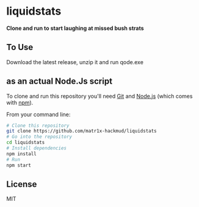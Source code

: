 # liquidstats

**Clone and run to start laughing at missed bush strats**

## To Use

Download the latest release, unzip it and run qode.exe

## as an actual Node.Js script

To clone and run this repository you'll need [Git](https://git-scm.com) and [Node.js](https://nodejs.org/en/download/) (which comes with [npm](http://npmjs.com)).

From your command line:

```bash
# Clone this repository
git clone https://github.com/matr1x-hackmud/liquidstats
# Go into the repository
cd liquidstats
# Install dependencies
npm install
# Run
npm start
```

## License

MIT
